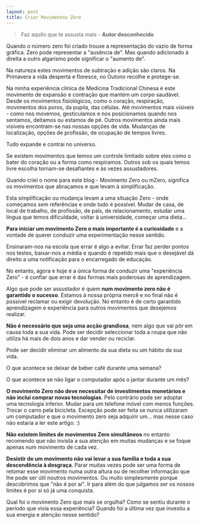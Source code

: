 ```yaml
---
layout: post
title: Criar Movimentos Zero 
---
```

>Faz aquilo que te assusta mais - **Autor desconhecido**

Quando o número zero foi criado trouxe a representação do vazio de forma gráfica. Zero pode
representar a "ausência de". Mas quando adicionado à direita a outro algarismo pode significar o "aumento de".

Na natureza estes movimentos de subtração e adição são claros. Na Primavera a vida desperta e floresce, no Outono
recolhe e protege-se. 

Na minha experiência clínica de Medicina Tradicional Chinesa é este movimento de expansão e contração que mantém
um corpo saudável. Desde os movimentos fisiológicos, como o coração, respiração, movimentos dos poros, da
pupila, das células. Até movimentos mais visíveis - como nos movemos, gesticulamos e nos
posicionamos quando nos sentamos, deitamos ou estamos de pé. Outros movimentos ainda mais visíveis encontram-se
nas nossas opções de vida. Mudanças de localização, opções de profissão, de ocupação de tempos livres.

Tudo expande e contrai no universo. 

Se existem movimentos que temos um controle limitado sobre eles como o bater do coração ou a forma como
respiramos. Outros sob os quais temos livre escolha tornam-se desafiantes e às vezes assustadores. 

Quando criei o nome para este blog - Movimento Zero ou mZero, significa os movimentos que abraçamos e que levam à simplificação. 

Esta simplificação ou mudança levam a  uma situação Zero - onde começamos sem referências e onde tudo é
possível. Mudar de casa, de local de trabalho, de profissão, de país, de relacionamento, estudar uma língua que
temos dificuldade, voltar à universidade, começar uma dieta...

**Para iniciar um movimento Zero o mais importante é a curiosidade** e a vontade de querer conduzir uma
experimentação nesse sentido.

Ensinaram-nos na escola que errar é algo a evitar. Errar faz perder pontos nos testes, baixar-nos a média e
quando é repetido mais que o desejável dá direito a uma notificação para o encarregado de educação. 

No entanto, agora e hoje é a única forma de conduzir uma "experiência Zero" -  é confiar que errar é das formas mais
poderosas de aprendizagem. 

Algo que pode ser assustador é quem **num movimento zero não é garantido o sucesso**. Estamos à nossa
própria mercê e no final não é possível reclamar ou exigir devolução. No entanto é de certo
garantido aprendizagem e experiência para outros movimentos que desejemos realizar. 

**Não é necessário que seja uma acção grandiosa**, nem algo que vai pôr em causa toda a sua vida. Pode ser decidir
seleccionar toda a roupa que não utiliza há mais de dois anos e dar vender ou reciclar. 

Pode ser decidir eliminar um alimento da sua dieta ou um hábito da sua vida. 

O que acontece se deixar de beber café durante uma semana?

O que acontece se não ligar o computador após o jantar durante um mês?

**O movimento Zero não deve necessitar de investimentos monetários e não inclui comprar novas tecnologias**. Pelo
contrário pode ser adoptar uma tecnologia inferior. Mudar para um telefone móvel com menos funções. Trocar o
carro pela bicicleta. Excepção pode ser feita se nunca utilizaram um computador e que o movimento zero seja
adquirir um... mas nesse caso não estaria a ler este artigo. :)

**Não existem limites de movimentos Zero simultâneos** no entanto recomendo que não invista a sua atenção em muitas
mudanças e se foque apenas num movimento de cada vez. 

**Desistir de um movimento não vai levar a sua família e toda a sua descendência à desgraça**. Parar muitas
vezes pode ser uma forma de retomar esse movimento numa outra altura ou de recolher informação que lhe pode
ser útil noutros movimentos. Ou muito simplesmente porque descobrimos que "não é por ai". Ir para além do que
julgamos ser os  nossos limites é por si só já uma conquista.

Qual foi o movimento Zero que mais se orgulha? Como se sentiu durante o período que vivia essa experiência?
Quando foi a última vez que investiu a sua energia e atenção nesse sentido?

